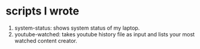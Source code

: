 # scripts I wrote

1. system-status: shows system status of my laptop.
2. youtube-watched: takes youtube history file as input and lists your most watched content creator.